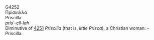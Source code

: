 G4252  
Πρίσκιλλα  
Priscilla  
*pris‘-cil-lah*  
Diminutive of [4251](g4251) *Priscilla* (that is, *little* *Prisca*), a
Christian woman: - Priscilla.  
